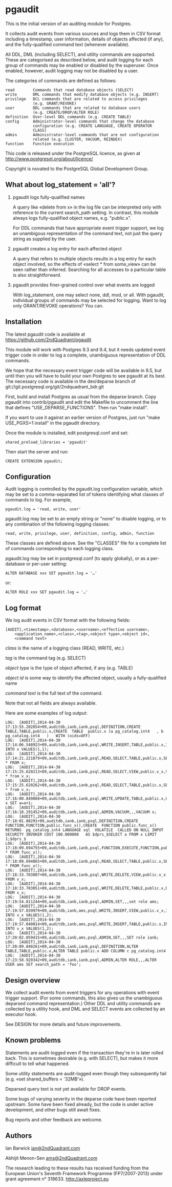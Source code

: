 pgaudit
=======

This is the initial version of an auditing module for Postgres.

It collects audit events from various sources and logs them in CSV
format including a timestamp, user information, details of objects
affected (if any), and the fully-qualified command text (whenever
available).

All DDL, DML (including SELECT), and utility commands are supported.
These are categorised as described below, and audit logging for each
group of commands may be enabled or disabled by the superuser. Once
enabled, however, audit logging may not be disabled by a user.

The categories of commands are defined as follows:

	read		Commands that read database objects (SELECT)
	write		DML commands that modify database objects (e.g. INSERT)
	privilege	DCL commands that are related to access privileges
				(e.g. GRANT/REVOKE)
	user		DDL commands that are related to database users
				(e.g. CREATE/DROP/ALTER ROLE)
	definition	User-level DDL commands (e.g. CREATE TABLE)
	config		Administrator-level commands that change the database
				configuration (e.g. CREATE LANGUAGE, CREATE OPERATOR
				CLASS)
	admin		Administrator-level commands that are not configuration
				related (e.g. CLUSTER, VACUUM, REINDEX)
	function	Function execution

This code is released under the PostgreSQL licence, as given at
http://www.postgresql.org/about/licence/

Copyright is novated to the PostgreSQL Global Development Group.

What about log_statement = 'all'?
---------------------------------

1. pgaudit logs fully-qualified names

	A query like «delete from x» in the log file can be interpreted only
	with reference to the current search_path setting. In contrast, this
	module always logs fully-qualified object names, e.g. "public.x".

	For DDL commands that have appropriate event trigger support, we log
	an unambigous representation of the command text, not just the query
	string as supplied by the user.

2. pgaudit creates a log entry for each affected object

	A query that refers to multiple objects results in a log entry for
	each object involved, so the effects of «select * from some_view»
	can be seen rather than inferred. Searching for all accesses to a
	particular table is also straightforward.

3. pgaudit provides finer-grained control over what events are logged

	With log_statement, one may select none, ddl, mod, or all. With
	pgaudit, individual groups of commands may be selected for logging.
	Want to log only GRANT/REVOKE operations? You can.

Installation
------------

The latest pgaudit code is available at
https://github.com/2ndQuadrant/pgaudit

This module will work with Postgres 9.3 and 9.4, but it needs updated event
trigger code in order to log a complete, unambiguous representation of DDL
commands.

We hope that the necessary event trigger code will be available in 9.5,
but until then you will have to build your own Postgres to see pgaudit
at its best. The necessary code is available in the dev/deparse branch of
git://git.postgresql.org/git/2ndquadrant_bdr.git

First, build and install Postgres as usual from the deparse branch. Copy
pgaudit into contrib/pgaudit and edit the Makefile to uncomment the line
that defines "USE_DEPARSE_FUNCTIONS". Then run "make install".

If you want to use it against an earlier version of Postgres, just run
"make USE_PGXS=1 install" in the pgaudit directory.

Once the module is installed, edit postgresql.conf and set:

	shared_preload_libraries = 'pgaudit'

Then start the server and run:

	CREATE EXTENSION pgaudit;

Configuration
-------------

Audit logging is controlled by the pgaudit.log configuration variable,
which may be set to a comma-separated list of tokens identifying what
classes of commands to log. For example,

	pgaudit.log = 'read, write, user'

pgaudit.log may be set to an empty string or "none" to disable logging,
or to any combination of the following logging classes:

	read, write, privilege, user, definition, config, admin, function

These classes are defined above. See the "CLASSES" file for a complete
list of commands corresponding to each logging class.

pgaudit.log may be set in postgresql.conf (to apply globally), or as a
per-database or per-user setting:

	ALTER DATABASE xxx SET pgaudit.log = '…'

or:

	ALTER ROLE xxx SET pgaudit.log = '…'

Log format
----------

We log audit events in CSV format with the following fields:

	[AUDIT],<timestamp>,<database>,<username>,<effective username>,
		<application_name>,<class>,<tag>,<object type>,<object id>,
		<command text>

*class* is the name of a logging class (READ, WRITE, etc.)

*tag* is the command tag (e.g. SELECT)

*object type* is the type of object affected, if any (e.g. TABLE)

*object id* is some way to identify the affected object, usually a
fully-qualified name

*command text* is the full text of the command.

Note that not all fields are always available.

Here are some examples of log output:

	LOG:  [AUDIT],2014-04-30 17:13:55.202854+09,auditdb,ianb,ianb,psql,DEFINITION,CREATE TABLE,TABLE,public.x,CREATE  TABLE  public.x (a pg_catalog.int4   , b pg_catalog.int4   )   WITH (oids=OFF)
	LOG:  [AUDIT],2014-04-30 17:14:06.548923+09,auditdb,ianb,ianb,psql,WRITE,INSERT,TABLE,public.x,INSERT INTO x VALUES(1,1);
	LOG:  [AUDIT],2014-04-30 17:14:21.221879+09,auditdb,ianb,ianb,psql,READ,SELECT,TABLE,public.x,SELECT * FROM x;
	LOG:  [AUDIT],2014-04-30 17:15:25.620213+09,auditdb,ianb,ianb,psql,READ,SELECT,VIEW,public.v_x,SELECT * from v_x;
	LOG:  [AUDIT],2014-04-30 17:15:25.620262+09,auditdb,ianb,ianb,psql,READ,SELECT,TABLE,public.x,SELECT * from v_x;
	LOG:  [AUDIT],2014-04-30 17:16:00.849868+09,auditdb,ianb,ianb,psql,WRITE,UPDATE,TABLE,public.x,UPDATE x SET a=a+1;
	LOG:  [AUDIT],2014-04-30 17:16:18.291452+09,auditdb,ianb,ianb,psql,ADMIN,VACUUM,,,VACUUM x;
	LOG:  [AUDIT],2014-04-30 17:18:01.08291+09,auditdb,ianb,ianb,psql,DEFINITION,CREATE FUNCTION,FUNCTION,public.func_x(),CREATE  FUNCTION public.func_x() RETURNS  pg_catalog.int4 LANGUAGE sql  VOLATILE  CALLED ON NULL INPUT SECURITY INVOKER COST 100.000000   AS $dprs_$SELECT a FROM x LIMIT 1;$dprs_$
	LOG:  [AUDIT],2014-04-30 17:18:09.694755+09,auditdb,ianb,ianb,psql,FUNCTION,EXECUTE,FUNCTION,public.func_x,SELECT * FROM func_x();
	LOG:  [AUDIT],2014-04-30 17:18:09.694865+09,auditdb,ianb,ianb,psql,READ,SELECT,TABLE,public.x,SELECT * FROM func_x();
	LOG:  [AUDIT],2014-04-30 17:18:33.703007+09,auditdb,ianb,ianb,psql,WRITE,DELETE,VIEW,public.v_x,DELETE FROM v_x;
	LOG:  [AUDIT],2014-04-30 17:18:33.703051+09,auditdb,ianb,ianb,psql,WRITE,DELETE,TABLE,public.x,DELETE FROM v_x;
	LOG:  [AUDIT],2014-04-30 17:19:54.811244+09,auditdb,ianb,ianb,psql,ADMIN,SET,,,set role ams;
	LOG:  [AUDIT],2014-04-30 17:19:57.039979+09,auditdb,ianb,ams,psql,WRITE,INSERT,VIEW,public.v_x,INSERT INTO v_x VALUES(1,2);
	LOG:  [AUDIT],2014-04-30 17:19:57.040014+09,auditdb,ianb,ams,psql,WRITE,INSERT,TABLE,public.x,INSERT INTO v_x VALUES(1,2);
	LOG:  [AUDIT],2014-04-30 17:20:02.059415+09,auditdb,ianb,ams,psql,ADMIN,SET,,,SET role ianb;
	LOG:  [AUDIT],2014-04-30 17:20:09.840261+09,auditdb,ianb,ianb,psql,DEFINITION,ALTER TABLE,TABLE,public.x,ALTER TABLE public.x ADD COLUMN c pg_catalog.int4
	LOG:  [AUDIT],2014-04-30 17:23:58.920342+09,auditdb,ianb,ianb,psql,ADMIN,ALTER ROLE,,,ALTER USER ams SET search_path = 'foo';

Design overview
---------------

We collect audit events from event triggers for any operations with
event trigger support. (For some commands, this also gives us the
unambiguous deparsed command representation.) Other DDL and utility
commands are collected by a utility hook, and DML and SELECT events
are collected by an executor hook.

See DESIGN for more details and future improvements.

Known problems
--------------

Statements are audit-logged even if the transaction they're in is later
rolled back. This is sometimes desirable (e.g. with SELECT), but makes
it more difficult to tell what happened.

Some utility statements are audit-logged even though they subsequently
fail (e.g. «set shared_buffers = '32MB'»).

Deparsed query text is not yet available for DROP events.

Some bugs of varying severity in the deparse code have been reported
upstream. Some have been fixed already, but the code is under active
development, and other bugs still await fixes.

Bug reports and other feedback are welcome.

Authors
-------

Ian Barwick <ian@2ndQuadrant.com>

Abhijit Menon-Sen <ams@2ndQuadrant.com>

The research leading to these results has received funding from the
European Union's Seventh Framework Programme (FP7/2007-2013) under
grant agreement n° 318633. http://axleproject.eu
